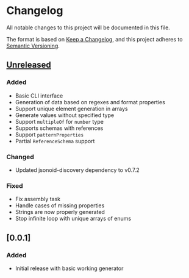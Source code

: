 # Changelog

All notable changes to this project will be documented in this file.

The format is based on [Keep a Changelog](https://keepachangelog.com/en/1.0.0/),
and this project adheres to [Semantic Versioning](https://semver.org/spec/v2.0.0.html).

## [Unreleased]
### Added
- Basic CLI interface
- Generation of data based on regexes and format properties
- Support unique element generation in arrays
- Generate values without specified type
- Support `multipleOf` for `number` type
- Supports schemas with references
- Support `patternProperties`
- Partial `ReferenceSchema` support

### Changed
- Updated jsonoid-discovery dependency to v0.7.2

### Fixed
- Fix assembly task
- Handle cases of missing properties
- Strings are now properly generated
- Stop infinite loop with unique arrays of enums

## [0.0.1]
### Added
- Initial release with basic working generator

[Unreleased]: https://github.com/michaelmior/jsonoid-discovery/compare/v0.0.1...HEAD
[0.1.0]: https://github.com/michaelmior/jsonoid-discovery/releases/tag/v0.0.1
